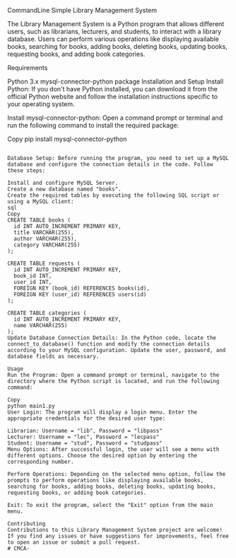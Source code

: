 CommandLine Simple Library Management System

The Library Management System is a Python program that allows different users, such as librarians, lecturers, and students, to interact with a library database. Users can perform various operations like displaying available books, searching for books, adding books, deleting books, updating books, requesting books, and adding book categories.

Requirements

Python 3.x
mysql-connector-python package
Installation and Setup
Install Python: If you don't have Python installed, you can download it from the official Python website and follow the installation instructions specific to your operating system.

Install mysql-connector-python: Open a command prompt or terminal and run the following command to install the required package:


Copy
pip install mysql-connector-python
```

Database Setup: Before running the program, you need to set up a MySQL database and configure the connection details in the code. Follow these steps:

Install and configure MySQL Server.
Create a new database named "books".
Create the required tables by executing the following SQL script or using a MySQL client:
sql
Copy
CREATE TABLE books (
  id INT AUTO_INCREMENT PRIMARY KEY,
  title VARCHAR(255),
  author VARCHAR(255),
  category VARCHAR(255)
);

CREATE TABLE requests (
  id INT AUTO_INCREMENT PRIMARY KEY,
  book_id INT,
  user_id INT,
  FOREIGN KEY (book_id) REFERENCES books(id),
  FOREIGN KEY (user_id) REFERENCES users(id)
);

CREATE TABLE categories (
  id INT AUTO_INCREMENT PRIMARY KEY,
  name VARCHAR(255)
);
Update Database Connection Details: In the Python code, locate the connect_to_database() function and modify the connection details according to your MySQL configuration. Update the user, password, and database fields as necessary.

Usage
Run the Program: Open a command prompt or terminal, navigate to the directory where the Python script is located, and run the following command:

Copy
python main1.py
User Login: The program will display a login menu. Enter the appropriate credentials for the desired user type:

Librarian: Username = "lib", Password = "libpass"
Lecturer: Username = "lec", Password = "lecpass"
Student: Username = "stud", Password = "studpass"
Menu Options: After successful login, the user will see a menu with different options. Choose the desired option by entering the corresponding number.

Perform Operations: Depending on the selected menu option, follow the prompts to perform operations like displaying available books, searching for books, adding books, deleting books, updating books, requesting books, or adding book categories.

Exit: To exit the program, select the "Exit" option from the main menu.

Contributing
Contributions to this Library Management System project are welcome! If you find any issues or have suggestions for improvements, feel free to open an issue or submit a pull request.
# CMCA-
